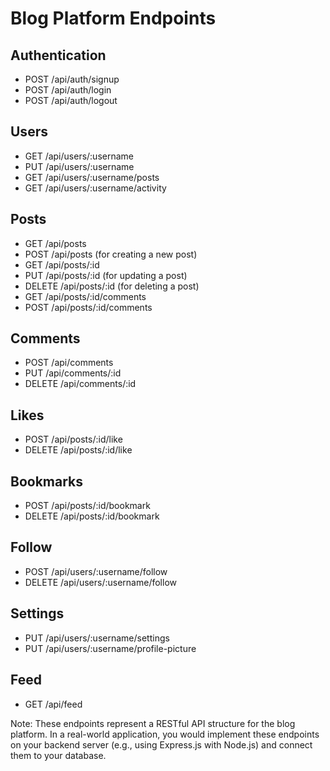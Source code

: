 # Blog Platform Endpoints

## Authentication
- POST /api/auth/signup
- POST /api/auth/login
- POST /api/auth/logout

## Users
- GET /api/users/:username
- PUT /api/users/:username
- GET /api/users/:username/posts
- GET /api/users/:username/activity

## Posts
- GET /api/posts
- POST /api/posts (for creating a new post)
- GET /api/posts/:id
- PUT /api/posts/:id (for updating a post)
- DELETE /api/posts/:id (for deleting a post)
- GET /api/posts/:id/comments
- POST /api/posts/:id/comments

## Comments
- POST /api/comments
- PUT /api/comments/:id
- DELETE /api/comments/:id

## Likes
- POST /api/posts/:id/like
- DELETE /api/posts/:id/like

## Bookmarks
- POST /api/posts/:id/bookmark
- DELETE /api/posts/:id/bookmark

## Follow
- POST /api/users/:username/follow
- DELETE /api/users/:username/follow

## Settings
- PUT /api/users/:username/settings
- PUT /api/users/:username/profile-picture

## Feed
- GET /api/feed

Note: These endpoints represent a RESTful API structure for the blog platform. In a real-world application, you would implement these endpoints on your backend server (e.g., using Express.js with Node.js) and connect them to your database.


